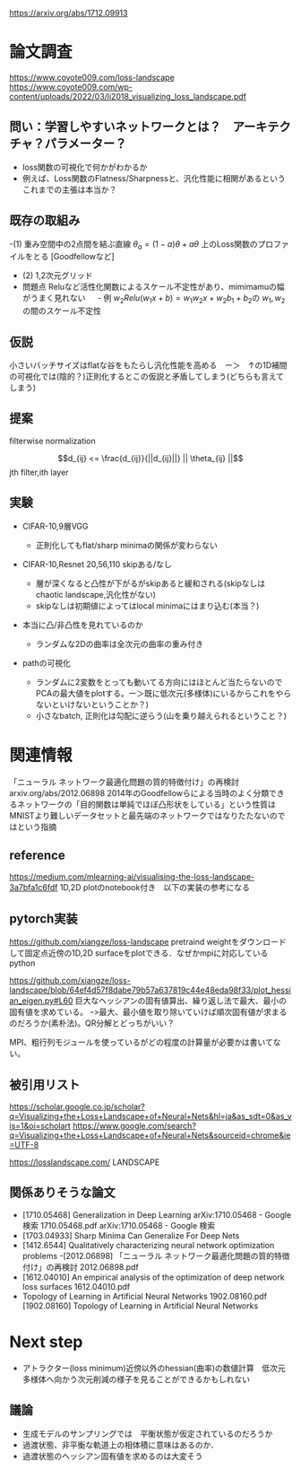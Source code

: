 https://arxiv.org/abs/1712.09913

# 論文調査
https://www.coyote009.com/loss-landscape
https://www.coyote009.com/wp-content/uploads/2022/03/li2018_visualizing_loss_landscape.pdf
## 問い：学習しやすいネットワークとは？　アーキテクチャ？パラメーター？
   - loss関数の可視化で何かがわかるか
   - 例えば、Loss関数のFlatness/Sharpnessと、汎化性能に相関があるというこれまでの主張は本当か？
## 既存の取組み
   -(1) 重み空間中の2点間を結ぶ直線 $\theta_a=(1-a)\theta+a\theta$ 上のLoss関数のプロファイルをとる [Goodfellowなど]
   - (2) 1,2次元グリッド
   - 問題点 Reluなど活性化関数によるスケール不定性があり、mimimamuの幅がうまく見れない
　 - 例 $w_2Relu(w_1x+b)=w_1w_2x+w_2b_1+b_2$の $w_1,w_2$の間のスケール不定性
　 
## 仮説
小さいバッチサイズはflatな谷をもたらし汎化性能を高める　ー＞　↑の1D補間の可視化では(陰的？)正則化するとこの仮説と矛盾してしまう(どちらも言えてしまう)
## 提案
filterwise normalization

$$d_{ij} <= \frac{d_{ij}}{||d_{ij}||} || \theta_{ij} ||$$
jth filter,ith layer

## 実験
- CIFAR-10,9層VGG
    - 正則化してもflat/sharp minimaの関係が変わらない
- CIFAR-10,Resnet 20,56,110 skipある/なし
    - 層が深くなると凸性が下がるがskipあると緩和される(skipなしはchaotic landscape,汎化性がない)
    - skipなしは初期値によってはlocal minimaにはまり込む(本当？)
- 本当に凸/非凸性を見れているのか
    - ランダムな2Dの曲率は全次元の曲率の重み付き

- pathの可視化
    - ランダムに2変数をとっても動いてる方向にはほとんど当たらないのでPCAの最大値をplotする。ー＞既に低次元(多様体)にいるからこれをやらないといけないということか？)
    - 小さなbatch, 正則化は勾配に逆らう(山を乗り越えられるということ？)

# 関連情報

「ニューラル ネットワーク最適化問題の質的特徴付け」の再検討 arxiv.org/abs/2012.06898 
2014年のGoodfellowらによる当時のよく分類できるネットワークの「目的関数は単純でほぼ凸形状をしている」という性質はMNISTより難しいデータセットと最先端のネットワークではなりたたないのではという指摘

## reference
https://medium.com/mlearning-ai/visualising-the-loss-landscape-3a7bfa1c6fdf
1D,2D plotのnotebook付き　以下の実装の参考になる

## pytorch実装
https://github.com/xiangze/loss-landscape
pretraind weightをダウンロードして固定点近傍の1D,2D surfaceをplotできる．なぜかmpiに対応しているpython

https://github.com/xiangze/loss-landscape/blob/64ef4d57f8dabe79b57a637819c44e48eda98f33/plot_hessian_eigen.py#L60
巨大なヘッシアンの固有値算出、繰り返し法で最大、最小の固有値を求めている。
	ｰ>最大、最小値を取り除いていけば順次固有値が求まるのだろうか(素朴法)。QR分解とどっちがいい？

MPI、粗行列モジュールを使っているがどの程度の計算量が必要かは書いてない。

## 被引用リスト
https://scholar.google.co.jp/scholar?q=Visualizing+the+Loss+Landscape+of+Neural+Nets&hl=ja&as_sdt=0&as_vis=1&oi=scholart
https://www.google.com/search?q=Visualizing+the+Loss+Landscape+of+Neural+Nets&sourceid=chrome&ie=UTF-8

https://losslandscape.com/ LANDSCAPE

## 関係ありそうな論文
- [1710.05468] Generalization in Deep Learning
 	   arXiv:1710.05468 - Google 検索  1710.05468.pdf arXiv:1710.05468 - Google 検索
- [1703.04933] Sharp Minima Can Generalize For Deep Nets
- [1412.6544] Qualitatively characterizing neural network optimization problems
 -[2012.06898] 「ニューラル ネットワーク最適化問題の質的特徴付け」の再検討 2012.06898.pdf
- [1612.04010] An empirical analysis of the optimization of deep network loss surfaces	1612.04010.pdf	
- Topology of Learning in Artificial Neural Networks 1902.08160.pdf [1902.08160] Topology of Learning in Artificial Neural Networks
		
# Next step
- アトラクター(loss minimum)近傍以外のhessian(曲率)の数値計算　低次元多様体へ向かう次元削減の様子を見ることができるかもしれない
## 議論
- 生成モデルのサンプリングでは　平衡状態が仮定されているのだろうか
- 過渡状態、非平衡な軌道上の相体積に意味はあるのか．
- 過渡状態のヘッシアン固有値を求めるのは大変そう
